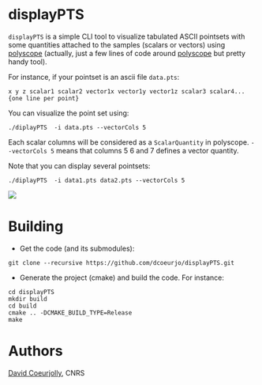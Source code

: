 # displayPTS

`displayPTS` is a simple CLI tool to visualize tabulated ASCII
pointsets with some quantities attached to the samples (scalars or
vectors) using [polyscope](https://polyscope.run) (actually, just a few
lines of code around [polyscope](https://polyscope.run) but pretty
handy tool).

For instance, if your pointset is an ascii file `data.pts`:
```
x y z scalar1 scalar2 vector1x vector1y vector1z scalar3 scalar4...
{one line per point}
```

You can visualize the point set using:

```
./diplayPTS  -i data.pts --vectorCols 5
```
Each scalar columns will be considered as a `ScalarQuantity` in
polyscope. `--vectorCols 5` means that columns 5 6 and 7 defines a vector quantity.

Note that  you can display several pointsets:
```
./diplayPTS  -i data1.pts data2.pts --vectorCols 5
```

![](screenshot.png)


# Building

* Get the code (and its submodules):
```
git clone --recursive https://github.com/dcoeurjo/displayPTS.git
```

* Generate the project (cmake) and build the code. For instance:
```
cd displayPTS
mkdir build
cd build
cmake .. -DCMAKE_BUILD_TYPE=Release
make
```

# Authors

[David Coeurjolly](https://perso.liris.cnrs.fr/david.coeurjolly), CNRS
